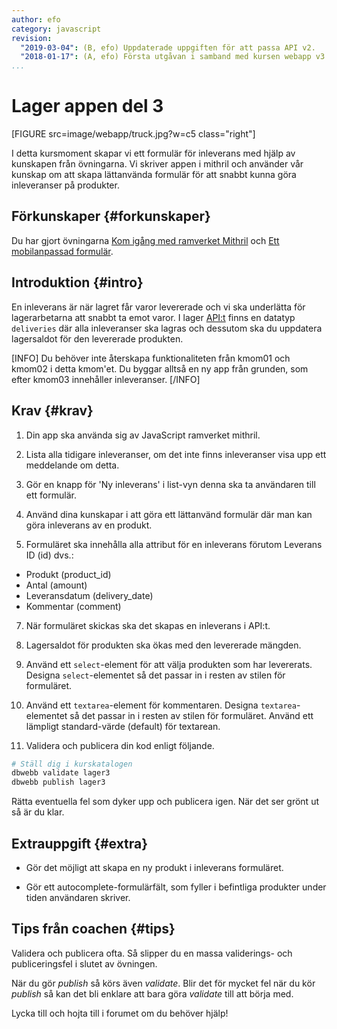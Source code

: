 ```yaml
---
author: efo
category: javascript
revision:
  "2019-03-04": (B, efo) Uppdaterade uppgiften för att passa API v2.
  "2018-01-17": (A, efo) Första utgåvan i samband med kursen webapp v3.
...
```

Lager appen del 3
==================================
[FIGURE src=image/webapp/truck.jpg?w=c5 class="right"]

I detta kursmoment skapar vi ett formulär för inleverans med hjälp av kunskapen från övningarna. Vi skriver appen i mithril och använder vår kunskap om att skapa lättanvända formulär för att snabbt kunna göra inleveranser på produkter.



<!--more-->



Förkunskaper {#forkunskaper}
-----------------------
Du har gjort övningarna [Kom igång med ramverket Mithril](kunskap/kom-igang-med-mithril-v2) och [Ett mobilanpassad formulär](kunskap/ett-mobilanpassad-formular).


Introduktion {#intro}
-----------------------
En inleverans är när lagret får varor levererade och vi ska underlätta för lagerarbetarna att snabbt ta emot varor. I lager [API:t](https://lager.emilfolino.se) finns en datatyp `deliveries` där alla inleveranser ska lagras och dessutom ska du uppdatera lagersaldot för den levererade produkten.

[INFO]
Du behöver inte återskapa funktionaliteten från kmom01 och kmom02 i detta kmom'et. Du byggar alltså en ny app från grunden, som efter kmom03 innehåller inleveranser.
[/INFO]



Krav {#krav}
-----------------------
1. Din app ska använda sig av JavaScript ramverket mithril.

1. Lista alla tidigare inleveranser, om det inte finns inleveranser visa upp ett meddelande om detta.

1. Gör en knapp för 'Ny inleverans' i list-vyn denna ska ta användaren till ett formulär.

1. Använd dina kunskapar i att göra ett lättanvänd formulär där man kan göra inleverans av en produkt.

1. Formuläret ska innehålla alla attribut för en inleverans förutom Leverans ID (id) dvs.:

* Produkt (product_id)
* Antal (amount)
* Leveransdatum (delivery_date)
* Kommentar (comment)

7. När formuläret skickas ska det skapas en inleverans i API:t.

8. Lagersaldot för produkten ska ökas med den levererade mängden.

9. Använd ett `select`-element för att välja produkten som har levererats. Designa `select`-elementet så det passar in i resten av stilen för formuläret.

10. Använd ett `textarea`-element för kommentaren. Designa `textarea`-elementet så det passar in i resten av stilen för formuläret. Använd ett lämpligt standard-värde (default) för textarean.

11. Validera och publicera din kod enligt följande.

```bash
# Ställ dig i kurskatalogen
dbwebb validate lager3
dbwebb publish lager3
```

Rätta eventuella fel som dyker upp och publicera igen. När det ser grönt ut så är du klar.



Extrauppgift {#extra}
-----------------------
* Gör det möjligt att skapa en ny produkt i inleverans formuläret.

* Gör ett autocomplete-formulärfält, som fyller i befintliga produkter under tiden användaren skriver.



Tips från coachen {#tips}
-----------------------

Validera och publicera ofta. Så slipper du en massa validerings- och publiceringsfel i slutet av övningen.

När du gör *publish* så körs även *validate*. Blir det för mycket fel när du kör *publish* så kan det bli enklare att bara göra *validate* till att börja med.

Lycka till och hojta till i forumet om du behöver hjälp!
